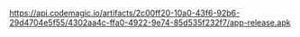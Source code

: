 https://api.codemagic.io/artifacts/2c00ff20-10a0-43f6-92b6-29d4704e5f55/4302aa4c-ffa0-4922-9e74-85d535f232f7/app-release.apk
